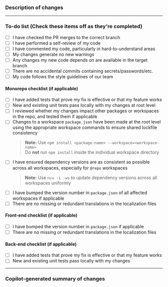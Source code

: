 ### Description of changes

<!--
  Replace this comment with a description of the changes your PR makes.
  Include any info that might be relevant for your teammates to understand and discuss the changes.
  (Also, make sure to add a meaningful title above! Please don't just use the branch name or story number).
-->

<!--
  If you are merging to master, please make sure to add a link to the customer approval below if applicable (to Xurrent/Shortcut/ etc.):

  ---
  ### Approved for production at:
  Xurrent ticket: [Xurrent ticket number](https://xurrent.com/ticket/12345)
--->

---

### To-do list (Check these items off as they're completed)

- [ ] I have checked the PR merges to the correct branch
- [ ] I have performed a self-review of my code
- [ ] I have commented my code, particularly in hard-to-understand areas
- [ ] My changes generate no new warnings
- [ ] Any changes my new code depends on are available in the target branch
- [ ] There are no accidental commits containing secrets/passwords/etc.
- [ ] My code follows the style guidelines of our team

#### Monorepo checklist (if applicable)

- [ ] I have added tests that prove my fix is effective or that my feature works
- [ ] New and existing unit tests pass locally with my changes at root level
- [ ] I reviewed whether my changes impact other packages or workspaces in the repo, and tested them if applicable
- [ ] Changes to a workspace `package.json` have been made at the root level using the appropriate workspace commands to ensure shared lockfile consistency
  > **Note:** Use `npm install <package-name> --workspace=<workspace-name>`  
  > Do **not** run `npm install` inside the individual workspace directory
- [ ] I have ensured dependency versions are as consistent as possible across all workspaces, especially for `@repo` workspaces
  > **Note:** Use `ncu -i -ws` to update dependency versions across all workspaces uniformly
- [ ] I have bumped the version number in `package.json` of all affected workspaces if applicable
- [ ] There are no missing or redundant translations in the localization files

#### Front-end checklist (if applicable)

- [ ] I have bumped the version number in `package.json` if applicable
- [ ] There are no missing or redundant translations in the localization files

#### Back-end checklist (if applicable)

- [ ] I have added tests that prove my fix is effective or that my feature works
- [ ] New and existing unit tests pass locally with my changes

---

### Copilot-generated summary of changes

<!--
  Replace this comment with a Copilot-generated summary of your changes.
-->
